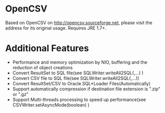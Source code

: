 # OpenCSV
Based on OpenCSV on http://opencsv.sourceforge.net, please visit the address for its original usage.
Requires JRE 1.7+.

# Additional Features
- Performance and memory optimization by NIO, buffering and the reduction of object creations 
- Convert ResultSet to SQL file(see SQLWriter.writeAll2SQL(<Resuleset>,...) )
- Convert CSV file to SQL file(see SQLWriter.writeAll2SQL(<CSVFilePath>,...))
- Convert ResultSet/CSV to Oracle SQL*Loader Files(Automatically)
- Support automatically compression if destination file extension is ".zip" or ".gz"
- Support Multi-threads processing to speed up performance(see CSVWriter.setAsyncMode(boolean) ) 
